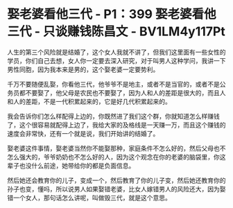 # 娶老婆看他三代 - P1：399 娶老婆看他三代 - 只谈赚钱陈昌文 - BV1LM4y117Pt

人生的第三个风险就是结婚了，这个女人我就不讲了，但我们这里面有一些女性的学员，你们自己去想，女人你一定要去深入研究，对于叫男人这种学问，我讲一下男性同胞，因为我本来是男的，这个娶老婆一定要势利。

千万不要随便乱娶，你看他三代，他爷爷不是地主，或者不是当官的，或者不是公务员都不要娶了，他父母是农民也不要娶了，因为人和人的差距是很大的，而且人和人的差距，不是一代积累起来的，它是好几代积累起来的。

我会告诉你们怎么样配得上边的，你既然进了我们这个群，你就知道怎么样赚钱了，这个很容易就配得上边了，我给大家的及格线是一天赚一万，而且这个赚钱的速度会非常快，还有一个就是说，我们开始讲的结婚了。

娶老婆这件事情，娶老婆当然你不能娶那种，家庭条件不怎么好的，然后父母也不怎么强大的，爷爷奶奶也不怎么好的人，因为这个观念在你的老婆的脑袋里，你这辈子也没什么前途，她带给你的都是负面信息。

然后她还会教育你的儿子，变成一个，然后教育了你的儿子变，然后她还教育你的孙子也变，懂吗，所以说男人如果娶错老婆，比女人嫁错男人的风险还大，因为娶错一个女人，那句话怎么讲呢，叫做毁三代，就是这个意思。

